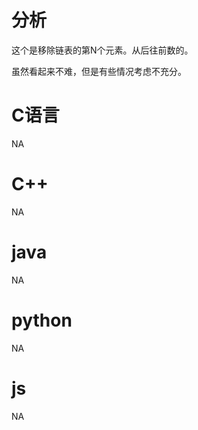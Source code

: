 # 分析

这个是移除链表的第N个元素。从后往前数的。

虽然看起来不难，但是有些情况考虑不充分。





# C语言

NA



# C++

NA



# java

NA



# python

NA

# js

NA

